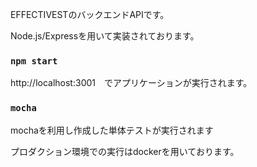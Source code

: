 EFFECTIVESTのバックエンドAPIです。

Node.js/Expressを用いて実装されております。


### `npm start`
http://localhost:3001　でアプリケーションが実行されます。

### `mocha`
mochaを利用し作成した単体テストが実行されます

プロダクション環境での実行はdockerを用いております。
